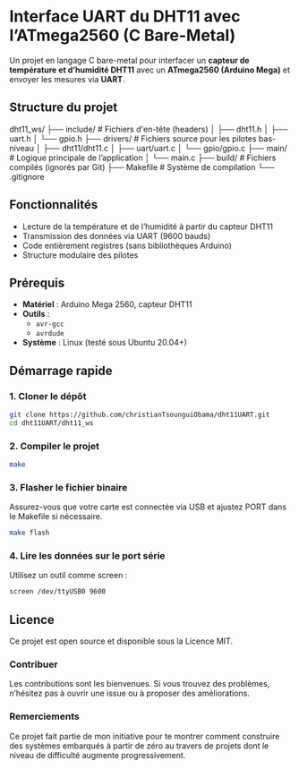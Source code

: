 # Interface UART du DHT11 avec l’ATmega2560 (C Bare-Metal)

Un projet en langage C bare-metal pour interfacer un **capteur de température et d’humidité DHT11** avec un **ATmega2560 (Arduino Mega)** et envoyer les mesures via **UART**.

## Structure du projet
dht11_ws/ ├── include/ # Fichiers d'en-tête (headers) 
		  │ ├── dht11.h 
	      │ ├── uart.h 
		  │ └── gpio.h 
          ├── drivers/ # Fichiers source pour les pilotes bas-niveau 
          │ ├── dht11/dht11.c 
	      │ ├── uart/uart.c
		  │ └── gpio/gpio.c
		  ├── main/ # Logique principale de l’application 
          │ └── main.c 
		  ├── build/ # Fichiers compilés (ignorés par Git) 
		  ├── Makefile # Système de compilation 
		  └── .gitignore
## Fonctionnalités

- Lecture de la température et de l’humidité à partir du capteur DHT11
- Transmission des données via UART (9600 bauds)
- Code entièrement registres (sans bibliothèques Arduino)
- Structure modulaire des pilotes

## Prérequis

- **Matériel** : Arduino Mega 2560, capteur DHT11
- **Outils** :
  - `avr-gcc`
  - `avrdude`
- **Système** : Linux (testé sous Ubuntu 20.04+)

## Démarrage rapide

### 1. Cloner le dépôt

```bash
git clone https://github.com/christianTsounguiObama/dht11UART.git
cd dht11UART/dht11_ws
```

### 2. Compiler le projet
```bash
make
```

### 3. Flasher le fichier binaire
Assurez-vous que votre carte est connectée via USB et ajustez PORT dans le Makefile si nécessaire.
```bash
make flash
```

### 4. Lire les données sur le port série
Utilisez un outil comme screen :
```bash
screen /dev/ttyUSB0 9600
```

## Licence
Ce projet est open source et disponible sous la Licence MIT.

### Contribuer
Les contributions sont les bienvenues. Si vous trouvez des problèmes, n’hésitez pas à ouvrir une issue ou à proposer des améliorations.

### Remerciements
Ce projet fait partie de mon initiative pour te montrer comment construire des systèmes embarqués à partir de zéro au travers de projets 
dont le niveau de difficulté augmente progressivement.





